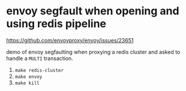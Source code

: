 # envoy segfault when opening and using redis pipeline

https://github.com/envoyproxy/envoy/issues/23651

demo of envoy segfaulting when proxying a redis cluster and asked to handle a `MULTI` transaction.

1. `make redis-cluster`
2. `make envoy`
3. `make kill`
